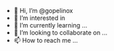 - 👋 Hi, I’m @gopelinox
- 👀 I’m interested in 
- 🌱 I’m currently learning ...
- 💞️ I’m looking to collaborate on ...
- 📫 How to reach me ...

<!---
gopelinox/gopelinox is a ✨ special ✨ repository because its `README.md` (this file) appears on your GitHub profile.
You can click the Preview link to take a look at your changes.
--->
